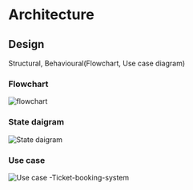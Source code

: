 # Architecture

## Design
Structural, Behavioural(Flowchart, Use case diagram)
### Flowchart
![flowchart](https://user-images.githubusercontent.com/98825618/152690197-9dc3cf28-f92b-46d9-8755-a473c50203bc.png)
### State daigram
![State daigram](https://user-images.githubusercontent.com/98825618/153249796-8775312c-86e9-48f8-a224-4c4dc0b9c4ca.png)
### Use case
![Use case -Ticket-booking-system](https://user-images.githubusercontent.com/98825618/153250539-0b7200c5-d802-4e38-9b79-5a9392e4e3c0.png)
